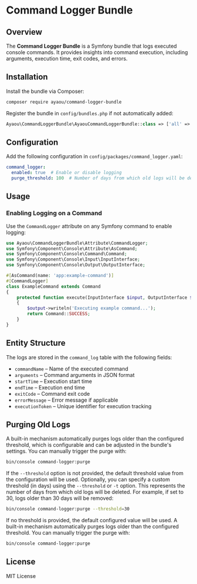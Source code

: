 # Command Logger Bundle

## Overview
The **Command Logger Bundle** is a Symfony bundle that logs executed console commands. It provides insights into command execution, including arguments, execution time, exit codes, and errors.

## Installation

Install the bundle via Composer:
```bash
composer require ayaou/command-logger-bundle
```

Register the bundle in `config/bundles.php` if not automatically added:
```php
Ayaou\CommandLoggerBundle\AyaouCommandLoggerBundle::class => ['all' => true],
```

## Configuration

Add the following configuration in `config/packages/command_logger.yaml`:
```yaml
command_logger:
  enabled: true  # Enable or disable logging
  purge_threshold: 100  # Number of days from which old logs will be deleted. For example, if set to 30, logs older than 30 days will be removed.
```

## Usage

### Enabling Logging on a Command
Use the `CommandLogger` attribute on any Symfony command to enable logging:
```php
use Ayaou\CommandLoggerBundle\Attribute\CommandLogger;
use Symfony\Component\Console\Attribute\AsCommand;
use Symfony\Component\Console\Command\Command;
use Symfony\Component\Console\Input\InputInterface;
use Symfony\Component\Console\Output\OutputInterface;

#[AsCommand(name: 'app:example-command')]
#[CommandLogger]
class ExampleCommand extends Command
{
    protected function execute(InputInterface $input, OutputInterface $output): int
    {
        $output->writeln('Executing example command...');
        return Command::SUCCESS;
    }
}
```

## Entity Structure
The logs are stored in the `command_log` table with the following fields:
- `commandName` – Name of the executed command
- `arguments` – Command arguments in JSON format
- `startTime` – Execution start time
- `endTime` – Execution end time
- `exitCode` – Command exit code
- `errorMessage` – Error message if applicable
- `executionToken` – Unique identifier for execution tracking

## Purging Old Logs
A built-in mechanism automatically purges logs older than the configured threshold, which is configurable and can be adjusted in the bundle's settings. You can manually trigger the purge with:
```bash
bin/console command-logger:purge
```
If the `--threshold` option is not provided, the default threshold value from the configuration will be used.
Optionally, you can specify a custom threshold (in days) using the `--threshold` or `-t` option. This represents the number of days from which old logs will be deleted. For example, if set to 30, logs older than 30 days will be removed:
```bash
bin/console command-logger:purge --threshold=30
```
If no threshold is provided, the default configured value will be used.
A built-in mechanism automatically purges logs older than the configured threshold. You can manually trigger the purge with:
```bash
bin/console command-logger:purge
```

## License
MIT License

